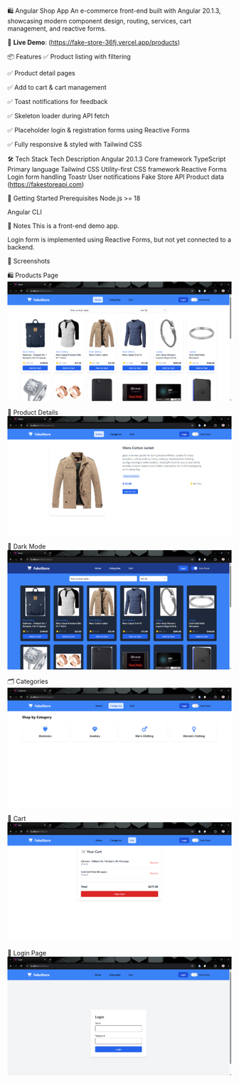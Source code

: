 🛍️ Angular Shop App
An e-commerce front-end built with Angular 20.1.3, showcasing modern component design, routing, services, cart management, and reactive forms.

🔗 **Live Demo**: (https://fake-store-36fj.vercel.app/products)

📦 Features
✅ Product listing with filtering

✅ Product detail pages

✅ Add to cart & cart management

✅ Toast notifications for feedback

✅ Skeleton loader during API fetch

✅ Placeholder login & registration forms using Reactive Forms

✅ Fully responsive & styled with Tailwind CSS

🛠️ Tech Stack
Tech	            Description
Angular 20.1.3	    Core framework
TypeScript	        Primary language
Tailwind CSS	    Utility-first CSS framework
Reactive Forms	    Login form handling
Toastr          	User notifications
Fake Store API  	Product data (https://fakestoreapi.com)

🚀 Getting Started
Prerequisites
Node.js >= 18

Angular CLI


📍 Notes
This is a front-end demo app.

Login form is implemented using Reactive Forms, but not yet connected to a backend.

📸 Screenshots

🛍️ Products Page
![Product Page](./src/screenshots/products.png)

📄 Product Details
![Product Page](./src/screenshots/productDetails.png)

🌙 Dark Mode
![Product Page](./src/screenshots/dark.png)

🗂️ Categories
![Product Page](./src/screenshots/categories.png)

🛒 Cart
![Product Page](./src/screenshots/cart.png)

🔐 Login Page
![Product Page](./src/screenshots/login.png)
